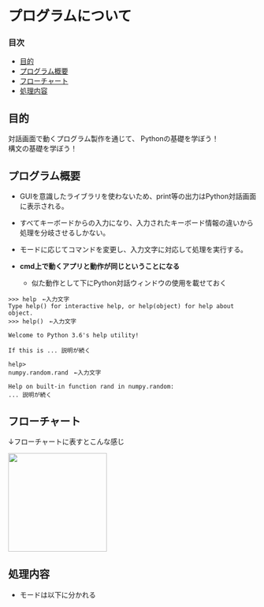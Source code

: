 # プログラムについて

### 目次
* <a href="#目的">目的</a>
* <a href="#プログラム概要">プログラム概要</a>
* <a href="#フローチャート">フローチャート</a>
* <a href="#処理内容">処理内容</a>


<div id="目的"></div>

## 目的

対話画面で動くプログラム製作を通じて、
Pythonの基礎を学ぼう！  
構文の基礎を学ぼう！

<div id="プログラム概要"></div>

## プログラム概要

* GUIを意識したライブラリを使わないため、print等の出力はPython対話画面に表示される。
* すべてキーボードからの入力になり、入力されたキーボード情報の違いから処理を分岐させるしかない。
* モードに応じてコマンドを変更し、入力文字に対応して処理を実行する。

* **cmd上で動くアプリと動作が同じということになる**
  * 似た動作として下にPython対話ウィンドウの使用を載せておく


```
>>> help　←入力文字
Type help() for interactive help, or help(object) for help about object.
>>> help()　←入力文字

Welcome to Python 3.6's help utility!

If this is ... 説明が続く

help> 
numpy.random.rand　←入力文字

Help on built-in function rand in numpy.random:
... 説明が続く

```

<div id="フローチャート"></div>

## フローチャート

↓フローチャートに表すとこんな感じ

<img src="../Pictures/MyProgramFlowChart.png" height="200">


<div id="処理内容"></div>

## 処理内容

* モードは以下に分かれる